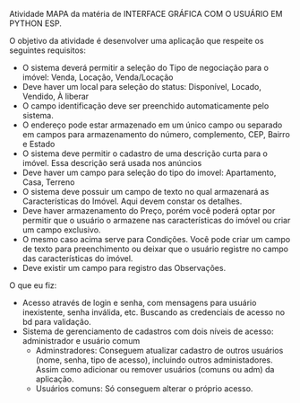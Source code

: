 Atividade MAPA da matéria de INTERFACE GRÁFICA COM O USUÁRIO EM PYTHON ESP.

O objetivo da atividade é desenvolver uma aplicação que respeite os seguintes requisitos:

- O sistema deverá permitir a seleção do Tipo de negociação para o imóvel: Venda, Locação, Venda/Locação
- Deve haver um local para seleção do status: Disponível, Locado, Vendido, À liberar
- O campo identificação deve ser preenchido automaticamente pelo sistema.
- O endereço pode estar armazenado em um único campo ou separado em campos para armazenamento do número, complemento, CEP, Bairro e Estado
- O sistema deve permitir o cadastro de uma descrição curta para o imóvel. Essa descrição será usada nos anúncios
- Deve haver um campo para seleção do tipo do imovel: Apartamento, Casa, Terreno
- O sistema deve possuir um campo de texto no qual armazenará as Características do Imóvel. Aqui devem constar os detalhes.
- Deve haver armazenamento do Preço, porém você poderá optar por permitir que o usuário o armazene nas características do imóvel ou criar um campo exclusivo.
- O mesmo caso acima serve para Condições. Você pode criar um campo de texto para preenchimento ou deixar que o usuário registre no campo das características do imóvel.
- Deve existir um campo para registro das Observações.

O que eu fiz:
- Acesso através de login e senha, com mensagens para usuário inexistente, senha inválida, etc. Buscando as credenciais de acesso no bd para validação.
- Sistema de gerenciamento de cadastros com dois níveis de acesso: administrador e usuário comum
  - Adminstradores: Conseguem atualizar cadastro de outros usuários (nome, senha, tipo de acesso), incluindo outros administadores. Assim como adicionar ou remover usuários (comuns ou adm) da aplicação.
  - Usuários comuns: Só conseguem alterar o próprio acesso.
